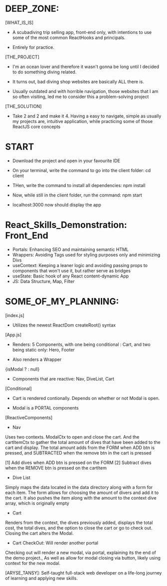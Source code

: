 # DEEP_ZONE:

[WHAT_IS_IS]

- A scubadiving trip selling app, front-end only, with intentions to use some of the most common ReactHooks and principals.

- Entirely for practice.

[THE_PROJECT]

- I'm an ocean lover and therefore it wasn't gonna be long until I decided to do something diving related.

- It turns out, bad diving shop websites are basically ALL there is.

- Usually outdated and with horrible navigation, those websites that I am so often visiting, led me to consider this a problem-solving project

[THE_SOLUTION]

- Take 2 and 2 and make it 4. Having a easy to navigate, simple as usually my projects are, intuitive application, while practicing some of those ReactJS core concepts

# START

- Download the project and open in your favourite IDE

- On your terminal, write the command to go into the client folder: cd client

- THen, write the command to install all dependencies: npm install

- Now, while still in the client folder, run the command: npm start

- localhost:3000 now should display the app

# React_Skills_Demonstration: Front_End

- Portals: Enhancing SEO and maintaining semantic HTML
- Wrappers: Avoiding Tags used for styling purposes only and minimizing Divs
- useContext: Keeping a leaner logic and avoiding passing props to components that won't use it, but rather serve as bridges
- useState: Basic hook of any React content-dynamic App
- JS: Data Structure, Map, Filter

# SOME_OF_MY_PLANNING:

[index.js]

- Utilizes the newest ReactDom createRoot() syntax

[App.js]

- Renders: 5 Components, with one being conditional : Cart, and two being static only: Hero, Footer

- Also renders a Wrapper

 <BackWrapper>
            {isModal ? <Cart /> : null}
            <Nav />
            <Hero />
            <DiveList />
            <Footer />
  </BackWrapper>

- Components that are reactive: Nav, DiveList, Cart

[Conditional]

- Cart is rendered contionally. Depends on whether or not Modal is open.

- Modal is a PORTAL components

[ReactiveComponents]

- Nav

Uses two contexts. ModalCtx to open and close the cart. And the cartItemCtx to gather the total amount of dives that have been added to the cart and display.
The total amount adds from the FORM when ADD btn is pressed, and SUBTRACTED when the remove btn in the cart is pressed

[1] Add dives when ADD btn is pressed on the FORM
[2] Subtract dives when the REMOVE btn is pressed on the cartItem

- Dive List

Simply maps the data located in the data directory along with a form for each item. The form allows for choosing the amount of divers and add it to the cart. It also pushes the item along with the amount to the context dive array, which is originally empty

- Cart

Renders from the context, the dives previously added, displays the total cost, the total dives, and the option to close the cart or go to check out. Closing the cart alters the Modal.

- Cart CheckOut: Will render another portal

Checking out will render a new modal, via portal, explaining its the end of the demo project., As well as allow for modal closing via button, likely using context for the new modal.

[ARYSE_TANSY]: Self-taught full-stack web developer on a life-long journey of learning and applying new skills.
